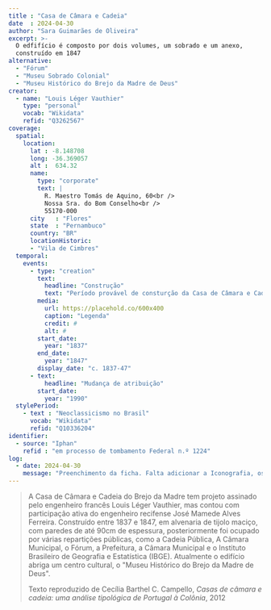 ```yaml
---
title : "Casa de Câmara e Cadeia"
date  : 2024-04-30
author: "Sara Guimarães de Oliveira" 
excerpt: >- 
  O edfifício é composto por dois volumes, um sobrado e um anexo,
  construído em 1847
alternative:
  - "Fórum"
  - "Museu Sobrado Colonial"
  - "Museu Histórico do Brejo da Madre de Deus"
creator:
  - name: "Louis Léger Vauthier"
    type: "personal"
    vocab: "Wikidata"
    refid: "Q3262567"
coverage:
  spatial:
    location:
      lat : -8.148708 
      long: -36.369057
      alt :  634.32
      name:
        type: "corporate"
        text: |
          R. Maestro Tomás de Aquino, 60<br />
          Nossa Sra. do Bom Conselho<br />
          55170-000
      city   : "Flores"
      state  : "Pernambuco"
      country: "BR"
      locationHistoric:
      - "Vila de Cimbres"
  temporal:
    events:
      - type: "creation"
        text:
          headline: "Construção"
          text: "Período provável de consturção da Casa de Câmara e Cadeia"
        media:
          url: https://placehold.co/600x400
          caption: "Legenda"
          credit: #
          alt: #
        start_date:
          year: "1837"
        end_date:
          year: "1847"
        display_date: "c. 1837-47"
      - text:
          headline: "Mudança de atribuição"
        start_date:
          year: "1990"
  stylePeriod:
    - text : "Neoclassicismo no Brasil"
      vocab: "Wikidata"
      refid: "Q10336204"
identifier:
  - source: "Iphan"
    refid : "em processo de tombamento Federal n.º 1224"
log:
  - date: 2024-04-30
    message: "Preenchimento da ficha. Falta adicionar a Iconografia, os DWGs e Docs"
---
```


> A Casa de Câmara e Cadeia do Brejo da Madre tem projeto assinado pelo
> engenheiro francês Louis Léger Vauthier, mas contou com participação
> ativa do engenheiro recifense José Mamede Alves Ferreira. Construído
> entre 1837 e 1847, em alvenaria de tijolo maciço, com paredes de até
> 90cm de espessura, posteriormente foi ocupado por várias repartições
> públicas, como a Cadeia Pública, A Câmara Municipal, o Fórum, a
> Prefeitura, a Câmara Municipal e o Instituto Brasileiro de Geografia e
> Estatística (IBGE). Atualmente o edifício abriga um centro cultural, o
> "Museu Histórico do Brejo da Madre de Deus".
> 
> <footer class="figure-caption">Texto reproduzido de Cecília Barthel C.
> Campello, <cite>Casas de câmara e cadeia: uma análise tipológica de Portugal
> à Colônia</cite>, 2012</footer>
